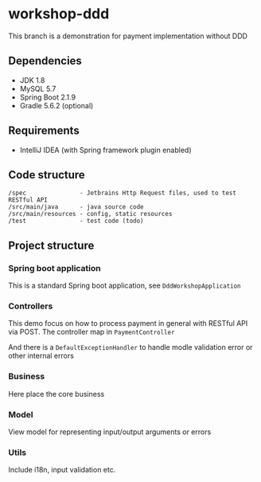 # workshop-ddd

This branch is a demonstration for payment implementation without DDD

## Dependencies
* JDK 1.8
* MySQL 5.7
* Spring Boot 2.1.9
* Gradle 5.6.2 (optional)

## Requirements
* IntelliJ IDEA (with Spring framework plugin enabled)

## Code structure
```
/spec               - Jetbrains Http Request files, used to test RESTful API
/src/main/java      - java source code
/src/main/resources - config, static resources
/test               - test code (todo)
```

## Project structure
### Spring boot application
This is a standard Spring boot application, see `DddWorkshopApplication`
### Controllers
This demo focus on how to process payment in general with RESTful API via POST.
The controller map in `PaymentController`

And there is a `DefaultExceptionHandler` to handle modle validation error or other internal errors
### Business
Here place the core business
### Model
View model for representing input/output arguments or errors
### Utils
Include i18n, input validation etc.